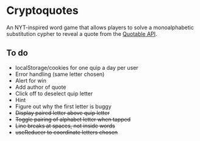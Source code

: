 # Cryptoquotes
An NYT-inspired word game that allows players to solve a monoalphabetic substitution cypher to reveal a quote from the <a href="https://github.com/lukePeavey/quotable#quotable">Quotable API</a>.

## To do
- localStorage/cookies for one quip a day per user
- Error handling (same letter chosen)
- Alert for win
- Add author of quote
- Click off to deselect quip letter
- Hint
- Figure out why the first letter is buggy
- ~~Display paired letter above quip letter~~
- ~~Toggle pairing of alphabet letter when tapped~~
- ~~Line breaks at spaces, not inside words~~
- ~~useReducer to coordinate letters chosen~~

